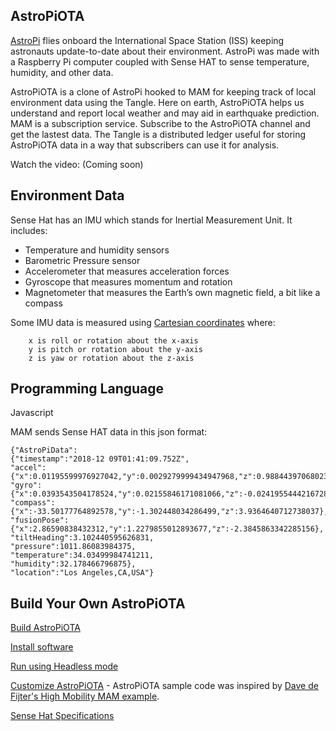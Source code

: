## AstroPiOTA

[AstroPi](https://www.nasa.gov/mission_pages/station/research/experiments/2429.html) flies onboard the International Space Station (ISS) keeping astronauts update-to-date about their environment.  AstroPi was made with a Raspberry Pi computer coupled with Sense HAT to sense temperature, humidity, and other data.    

AstroPiOTA is a clone of AstroPi hooked to MAM for keeping track of local environment data using the Tangle.  Here on earth, AstroPiOTA helps us understand and report local weather and may aid in earthquake prediction.  MAM is a subscription service.  Subscribe to the AstroPiOTA channel and get the lastest data.  The Tangle is a distributed ledger useful for storing AstroPiOTA data in a way that subscribers can use it for analysis.

Watch the video:  (Coming soon)

## Environment Data

Sense Hat has an IMU which stands for Inertial Measurement Unit.  It includes:

- Temperature and humidity sensors
- Barometric Pressure sensor
- Accelerometer that measures acceleration forces
- Gyroscope that measures momentum and rotation
- Magnetometer that measures the Earth’s own magnetic field, a bit like a compass

Some IMU data is measured using [Cartesian coordinates](https://en.wikipedia.org/wiki/Cartesian_coordinate_system) where:

        x is roll or rotation about the x-axis
        y is pitch or rotation about the y-axis
        z is yaw or rotation about the z-axis
        
## Programming Language

Javascript

MAM sends Sense HAT data in this json format:

```
{"AstroPiData":
{"timestamp":"2018-12 09T01:41:09.752Z",
"accel":{"x":0.01195599976927042,"y":0.0029279999434947968,"z":0.9884439706802368},
"gyro":{"x":0.0393543504178524,"y":0.02155846171081066,"z":-0.02419554442167282},
"compass":{"x":-33.50177764892578,"y":-1.302448034286499,"z":3.9364640712738037},
"fusionPose":{"x":2.86590838432312,"y":1.2279855012893677,"z":-2.3845863342285156},
"tiltHeading":3.102440595626831,
"pressure":1011.86083984375,
"temperature":34.03499984741211,
"humidity":32.178466796875},
"location":"Los Angeles,CA,USA"}
```

## Build Your Own AstroPiOTA

[Build AstroPiOTA](BuildIT.md)

[Install software](InstallIT.md)

[Run using Headless mode](Headless.md)

[Customize AstroPiOTA](CustomizeIT.md) - AstroPiOTA sample code was inspired by [Dave de Fijter's High Mobility MAM example](https://github.com/iotaledger/high-mobility-blueprints/tree/master/mam).

[Sense Hat Specifications](SenseHatSpecs.md)
